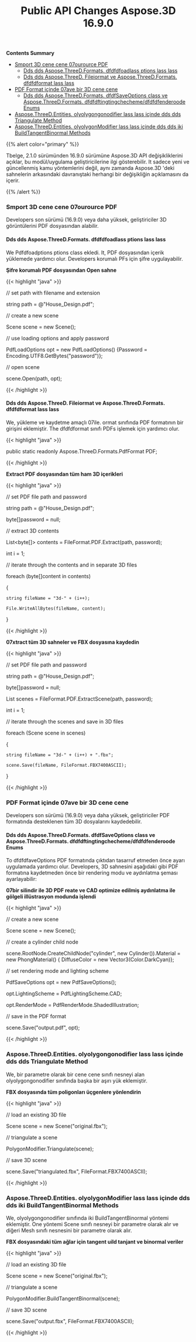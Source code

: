 ﻿---
title: Public API Changes Aspose.3D 16.9.0
type: docs
weight: 30
url: /tr/net/public-api-changes-in-aspose-3d-16-9-0/
---
**Contents Summary**

- [Smport 3D cene cene 07ourource PDF](#PublicAPIChangesinAspose.3D16.9.0-Import3DScenefromtheSourcePDF) 
  - [Dds dds Aspose.ThreeD.Formats. dfdfdfoadlass ptions lass lass](#PublicAPIChangesinAspose.3D16.9.0-AddsAspose.ThreeD.Formats.PdfLoadOptionsClass)
  - [Dds dds Aspose.ThreeD. Fileiormat ve Aspose.ThreeD.Formats. dfdfdformat lass lass](#PublicAPIChangesinAspose.3D16.9.0-AddsAspose.ThreeD.FileFormatandAspose.ThreeD.Formats.PdfFormatClass)
- [PDF Format içinde 07ave bir 3D cene cene](#PublicAPIChangesinAspose.3D16.9.0-Savea3DSceneinthePDFFormat) 
  - [Dds dds Aspose.ThreeD.Formats. dfdfSaveOptions class ve Aspose.ThreeD.Formats. dfdfdftingtingchecheme/dfdfdfenderoode Enums](#PublicAPIChangesinAspose.3D16.9.0-AddsAspose.ThreeD.Formats.PdfSaveOptionsclassandAspose.ThreeD.Formats.PdfLightingScheme/PdfRenderModeEnums)
- [Aspose.ThreeD.Entities. olyolygongonodifier lass lass içinde dds dds Triangulate Method](#PublicAPIChangesinAspose.3D16.9.0-AddsTriangulateMethodintheAspose.ThreeD.Entities.PolygonModifierClass)
- [Aspose.ThreeD.Entities. olyolygonModifier lass lass içinde dds dds iki BuildTangentBinormal Methods](#PublicAPIChangesinAspose.3D16.9.0-AddstwoBuildTangentBinormalMethodsintheAspose.ThreeD.Entities.PolygonModifierClass)

{{% alert color="primary" %}} 

Tbelge, 2.1.0 sürümünden 16.9.0 sürümüne Aspose.3D API değişikliklerini açıklar, bu modül/uygulama geliştiricilerine ilgi gösterebilir. It sadece yeni ve güncellenmiş kamu yöntemlerini değil, aynı zamanda Aspose.3D 'deki sahnelerin arkasındaki davranıştaki herhangi bir değişikliğin açıklamasını da içerir.

{{% /alert %}} 
### **Smport 3D cene cene 07ourource PDF**
Developers son sürümü (16.9.0) veya daha yüksek, geliştiriciler 3D görüntülerini PDF dosyasından alabilir.
#### **Dds dds Aspose.ThreeD.Formats. dfdfdfoadlass ptions lass lass**
We Pdfdfoadptions ptions class ekledi. It, PDF dosyasından içerik yüklemede yardımcı olur. Developers korumalı PFs için şifre uygulayabilir.

**Şifre korumalı PDF dosyasından Open sahne**

{{< highlight "java" >}}

 // set path with filename and extension 

string path = @"House_Design.pdf";

// create a new scene

Scene scene = new Scene();

// use loading options and apply password

PdfLoadOptions opt = new PdfLoadOptions() {Password = Encoding.UTF8.GetBytes("password")};

// open scene

scene.Open(path, opt);

{{< /highlight >}}
#### **Dds dds Aspose.ThreeD. Fileiormat ve Aspose.ThreeD.Formats. dfdfdformat lass lass**
We, yükleme ve kaydetme amaçlı 07ile. ormat sınıfında PDF formatının bir girişini eklemiştir. The dfdfdformat sınıfı PDFs işlemek için yardımcı olur.

{{< highlight "java" >}}

 public static readonly Aspose.ThreeD.Formats.PdfFormat PDF;

{{< /highlight >}}

**Extract PDF dosyasından tüm ham 3D içerikleri**

{{< highlight "java" >}}

 // set PDF file path and password

string path = @"House_Design.pdf";

byte[]password = null;

// extract 3D contents

List<byte[]> contents = FileFormat.PDF.Extract(path, password);

int i = 1;

// iterate through the contents and in separate 3D files

foreach (byte[]content in contents)

{

    string fileName = "3d-" + (i++);

    File.WriteAllBytes(fileName, content);

}

{{< /highlight >}}

**07xtract tüm 3D sahneler ve FBX dosyasına kaydedin**

{{< highlight "java" >}}

 // set PDF file path and password

string path = @"House_Design.pdf";

byte[]password = null;

List<Scene> scenes = FileFormat.PDF.ExtractScene(path, password);

int i = 1;

// iterate through the scenes and save in 3D files

foreach (Scene scene in scenes)

{

    string fileName = "3d-" + (i++) + ".fbx";

    scene.Save(fileName, FileFormat.FBX7400ASCII);

}

{{< /highlight >}}
### **PDF Format içinde 07ave bir 3D cene cene**
Developers son sürümü (16.9.0) veya daha yüksek, geliştiriciler PDF formatında desteklenen tüm 3D dosyalarını kaydedebilir.
#### **Dds dds Aspose.ThreeD.Formats. dfdfSaveOptions class ve Aspose.ThreeD.Formats. dfdfdftingtingchecheme/dfdfdfenderoode Enums**
To dfdfdfaveOptions PDF formatında çıktıdan tasarruf etmeden önce ayarı uygulamada yardımcı olur. Developers, 3D sahnesini aşağıdaki gibi PDF formatına kaydetmeden önce bir rendering modu ve aydınlatma şeması ayarlayabilir:

**07bir silindir ile 3D PDF reate ve CAD optimize edilmiş aydınlatma ile gölgeli illüstrasyon modunda işlendi**

{{< highlight "java" >}}

 // create a new scene

Scene scene = new Scene();

// create a cylinder child node

scene.RootNode.CreateChildNode("cylinder", new Cylinder()).Material = new PhongMaterial() { DiffuseColor = new Vector3(Color.DarkCyan)};

// set rendering mode and lighting scheme

PdfSaveOptions opt = new PdfSaveOptions();

opt.LightingScheme = PdfLightingScheme.CAD;

opt.RenderMode = PdfRenderMode.ShadedIllustration;

// save in the PDF format

scene.Save("output.pdf", opt);

{{< /highlight >}}
### **Aspose.ThreeD.Entities. olyolygongonodifier lass lass içinde dds dds Triangulate Method**
We, bir parametre olarak bir cene cene sınıfı nesneyi alan olyolygongonodifier sınıfında başka bir aşırı yük eklemiştir.

**FBX dosyasında tüm poligonları üçgenlere yönlendirin**

{{< highlight "java" >}}

 // load an existing 3D file

Scene scene = new Scene("original.fbx");

// triangulate a scene

PolygonModifier.Triangulate(scene);

// save 3D scene

scene.Save("triangulated.fbx", FileFormat.FBX7400ASCII);

{{< /highlight >}}
### **Aspose.ThreeD.Entities. olyolygonModifier lass lass içinde dds dds iki BuildTangentBinormal Methods**
We, olyolygongonodifier sınıfında iki BuildTangentBinormal yöntemi eklemiştir. One yöntemi Scene sınıfı nesneyi bir parametre olarak alır ve diğeri Mesh sınıfı nesnesini bir parametre olarak alır.

**FBX dosyasındaki tüm ağlar için tangent uild tanjant ve binormal veriler**

{{< highlight "java" >}}

 // load an existing 3D file

Scene scene = new Scene("original.fbx");

// triangulate a scene

PolygonModifier.BuildTangentBinormal(scene);

// save 3D scene

scene.Save("output.fbx", FileFormat.FBX7400ASCII);

{{< /highlight >}}
